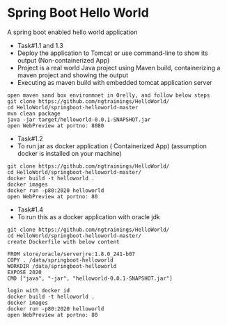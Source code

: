 # Spring Boot Hello World

A spring boot enabled hello world application

- Task#1.1 and 1.3
-   Deploy the application to Tomcat or use command-line to show its output (Non-containerized App)
-   Project is a real world Java project using Maven build, containerizing a maven project and showing the output
-   Executing as maven build with embedded tomcat application server
```
open maven sand box environmnet in Orelly, and follow below steps
git clone https://github.com/ngtrainings/HelloWorld/
cd HelloWorld/springboot-helloworld-master
mvn clean package
java -jar target/helloworld-0.0.1-SNAPSHOT.jar
open WebPreview at portno: 8080
```

- Task#1.2
- To run jar as docker application ( Containerized App) (assumption docker is installed on your machine)
```
git clone https://github.com/ngtrainings/HelloWorld/
cd HelloWorld/springboot-helloworld-master/
docker build -t helloworld .
docker images
docker run -p80:2020 helloworld
open WebPreview at portno: 80
```

- Task#1.4
- To run this as a docker application with oracle jdk 
```
git clone https://github.com/ngtrainings/HelloWorld/
cd HelloWorld/springboot-helloworld-master/
create Dockerfile with below content

FROM store/oracle/serverjre:1.8.0_241-b07
COPY . /data/springboot-helloworld
WORKDIR /data/springboot-helloworld
EXPOSE 2020
CMD ["java", "-jar", "helloworld-0.0.1-SNAPSHOT.jar"]

login with docker id
docker build -t helloworld .
docker images
docker run -p80:2020 helloworld
open WebPreview at portno: 80
```
